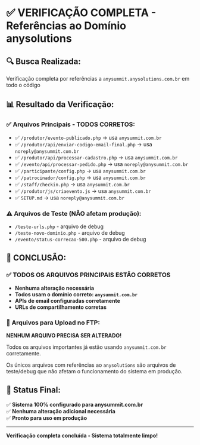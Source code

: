 # ✅ VERIFICAÇÃO COMPLETA - Referências ao Domínio anysolutions

## 🔍 **Busca Realizada:**
Verificação completa por referências a `anysummit.anysolutions.com.br` em todo o código

## 📊 **Resultado da Verificação:**

### ✅ **Arquivos Principais - TODOS CORRETOS:**
- ✅ `/produtor/evento-publicado.php` → usa `anysummit.com.br`
- ✅ `/produtor/api/enviar-codigo-email-final.php` → usa `noreply@anysummit.com.br`
- ✅ `/produtor/api/processar-cadastro.php` → usa `anysummit.com.br`
- ✅ `/evento/api/processar-pedido.php` → usa `noreply@anysummit.com.br`
- ✅ `/participante/config.php` → usa `anysummit.com.br`
- ✅ `/patrocinador/config.php` → usa `anysummit.com.br`
- ✅ `/staff/checkin.php` → usa `anysummit.com.br`
- ✅ `/produtor/js/criaevento.js` → usa `anysummit.com.br`
- ✅ `SETUP.md` → usa `noreply@anysummit.com.br`

### ⚠️ **Arquivos de Teste (NÃO afetam produção):**
- `/teste-urls.php` - arquivo de debug
- `/teste-novo-dominio.php` - arquivo de debug  
- `/evento/status-correcao-500.php` - arquivo de debug

## 🎯 **CONCLUSÃO:**

### ✅ **TODOS OS ARQUIVOS PRINCIPAIS ESTÃO CORRETOS**
- **Nenhuma alteração necessária**
- **Todos usam o domínio correto: `anysummit.com.br`**
- **APIs de email configuradas corretamente**
- **URLs de compartilhamento corretas**

### 📁 **Arquivos para Upload no FTP:**
**NENHUM ARQUIVO PRECISA SER ALTERADO!**

Todos os arquivos importantes já estão usando `anysummit.com.br` corretamente.

Os únicos arquivos com referências ao `anysolutions` são arquivos de teste/debug que não afetam o funcionamento do sistema em produção.

## 🚀 **Status Final:**
✅ **Sistema 100% configurado para anysummit.com.br**  
✅ **Nenhuma alteração adicional necessária**  
✅ **Pronto para uso em produção**

---
**Verificação completa concluída - Sistema totalmente limpo!**